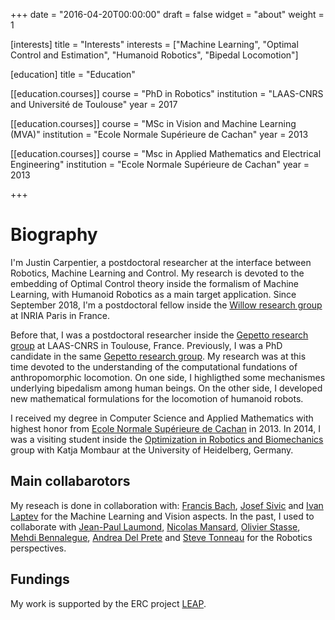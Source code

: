 +++
date = "2016-04-20T00:00:00"
draft = false
widget = "about"
weight = 1

[interests]
  title = "Interests"
  interests =  ["Machine Learning", "Optimal Control and Estimation", "Humanoid Robotics", "Bipedal Locomotion"]

[education]
  title = "Education"

[[education.courses]]
  course = "PhD in Robotics"
  institution = "LAAS-CNRS and Université de Toulouse"
  year = 2017

[[education.courses]]
  course = "MSc in Vision and Machine Learning (MVA)"
  institution = "Ecole Normale Supérieure de Cachan"
  year = 2013

[[education.courses]]
  course = "Msc in Applied Mathematics and Electrical Engineering"
  institution = "Ecole Normale Supérieure de Cachan"
  year = 2013

+++

# Biography
I'm Justin Carpentier, a postdoctoral researcher at the interface between Robotics, Machine Learning and Control. My research is devoted to the embedding of Optimal Control theory inside the formalism of Machine Learning, with Humanoid Robotics as a main target application. 
Since September 2018, I'm a postdoctoral fellow inside the [Willow research group](https://www.di.ens.fr/willow/) at INRIA Paris in France. 

Before that, I was a postdoctoral researcher inside the [Gepetto research group](http://projects.laas.fr/gepetto/index.php) at LAAS-CNRS in Toulouse, France.
Previously, I was a PhD candidate in the same [Gepetto research group](http://projects.laas.fr/gepetto/index.php). 
My research was at this time devoted to the understanding of the computational fundations of anthropomorphic locomotion. On one side, I highligthed some mechanismes underlying bipedalism among human beings. On the other side, I developed new mathematical formulations for the locomotion of humanoid robots.

I received my degree in Computer Science and Applied Mathematics with highest honor from [Ecole Normale Supérieure de Cachan](http://www.ens-cachan.fr/version-anglaise/) in 2013. In 2014, I was a visiting student inside the [Optimization in Robotics and Biomechanics](http://orb.iwr.uni-heidelberg.de) group with Katja Mombaur at the University of Heidelberg, Germany. 

## Main collabarotors

My reseach is done in collaboration with:
[Francis Bach](https://www.di.ens.fr/~fbach/), [Josef Sivic](https://www.di.ens.fr/~josef/) and [Ivan Laptev](https://www.di.ens.fr/~laptev/) for the Machine Learning and Vision aspects.
In the past, I used to collaborate with [Jean-Paul Laumond](http://homepages.laas.fr/jpl), [Nicolas Mansard](http://projects.laas.fr/gepetto/index.php/Members/NicolasMansard), [Olivier Stasse](https://homepages.laas.fr/ostasse/drupal/node/11), [Mehdi Bennalegue](http://mehdi.benallegue.com), [Andrea Del Prete](http://projects.laas.fr/gepetto/index.php/Members/AndreaDelPrete) and [Steve Tonneau](http://www.stevetonneau.fr) for the Robotics perspectives.

## Fundings

My work is supported by the ERC project [LEAP](https://www.inria.fr/en/centre/paris/news/josef-sivic-nominee-erc-2013).
